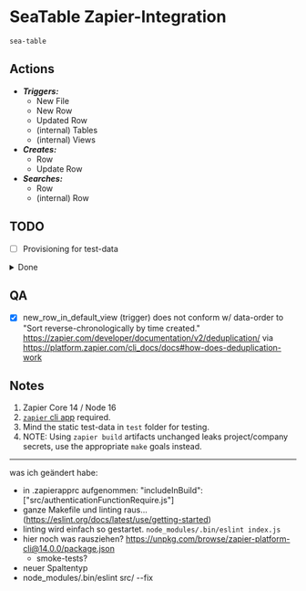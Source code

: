 # SeaTable Zapier-Integration

`sea-table`

## Actions

* ***Triggers:***
    * New File
    * New Row
    * Updated Row
    * (internal) Tables
    * (internal) Views
* ***Creates:***
    * Row
    * Update Row
* ***Searches:***
    * Row
    * (internal) Row

## TODO

* [ ] Provisioning for test-data

<details>
  <summary>Done</summary>

## Done

* [DEV-1: Version 2.0.0 Release Done-Log](doc/dev-1-v2.0.0-release.md)

</details>

## QA

* [x] new_row_in_default_view (trigger) does not conform w/ data-order to "Sort reverse-chronologically by time
  created." <https://zapier.com/developer/documentation/v2/deduplication/>
  via <https://platform.zapier.com/cli_docs/docs#how-does-deduplication-work>

## Notes

1. Zapier Core 14 / Node 16
2. [`zapier` cli app][ZAPIER-CLI] required.
3. Mind the static test-data in `test` folder for testing.
4. NOTE: Using `zapier build` artifacts unchanged leaks project/company
   secrets, use the appropriate `make` goals instead.

[ZAPIER-CLI]: https://platform.zapier.com/cli_tutorials/getting-started#installing-the-cli

---------

was ich geändert habe:
- in .zapierapprc aufgenommen: "includeInBuild": ["src/authenticationFunctionRequire.js"]
- ganze Makefile und linting raus... (https://eslint.org/docs/latest/use/getting-started) 
- linting wird einfach so gestartet. `node_modules/.bin/eslint index.js`
- hier noch was rausziehen? https://unpkg.com/browse/zapier-platform-cli@14.0.0/package.json 
  - smoke-tests?
- neuer Spaltentyp
- node_modules/.bin/eslint src/ --fix
